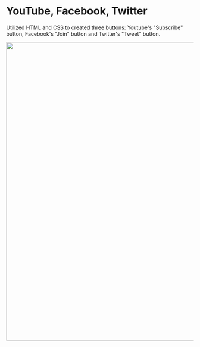 # YouTube, Facebook, Twitter
Utilized HTML and CSS to created three buttons:
Youtube's "Subscribe" button, Facebook's "Join" button and Twitter's "Tweet" button.


<table>
  <tr>
  <img width="800" src="https://user-images.githubusercontent.com/101377287/196092273-c71ae6ac-396c-4fd2-8720-396321a411b0.png"/>
       </tr>
</table>
